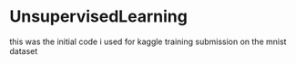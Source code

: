 # UnsupervisedLearning
this was the initial code i used for kaggle training submission on the mnist dataset
